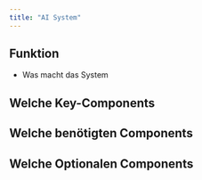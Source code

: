```yaml
---
title: "AI System"
---
```



## Funktion
- Was macht das System

## Welche Key-Components
## Welche benötigten Components
## Welche Optionalen Components